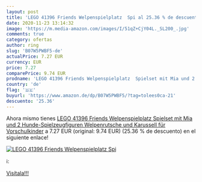 ```yaml
---
layout: post
title: 'LEGO 41396 Friends Welpenspielplatz  Spi al 25.36 % de descuento'
date: 2020-11-23 13:14:32
image: 'https://m.media-amazon.com/images/I/51qZ+CjY04L._SL200_.jpg'
comments: true
category: ofertas
author: ring
slug: 'B07W5PWBF5-de'
actualPrice: 7.27 EUR
currency: EUR
price: 7.27
comparePrice: 9.74 EUR
prodname: 'LEGO 41396 Friends Welpenspielplatz  Spielset mit Mia und 2 Hunde-Spielzeugfiguren  Welpenrutsche und Karussell für Vorschulkinder'
country: 'de'
flag: '🇩🇪'
buyurl: 'https://www.amazon.de/dp/B07W5PWBF5/?tag=tolees0ca-21'
descuento: '25.36'
---
```


Ahora mismo tienes [LEGO 41396 Friends Welpenspielplatz  Spielset mit Mia und 2 Hunde-Spielzeugfiguren  Welpenrutsche und Karussell für Vorschulkinder](https://www.amazon.de/dp/B07W5PWBF5/?tag=tolees0ca-21) a 7.27 EUR (original: 9.74 EUR) (25.36 %  de descuento) en el siguiente enlace!

[![LEGO 41396 Friends Welpenspielplatz  Spi](https://m.media-amazon.com/images/I/51qZ+CjY04L._SL200_.jpg)](https://www.amazon.de/dp/B07W5PWBF5/?tag=tolees0ca-21)

ℹ️:


[Visítala!!!](https://www.amazon.de/dp/B07W5PWBF5/?tag=tolees0ca-21)
